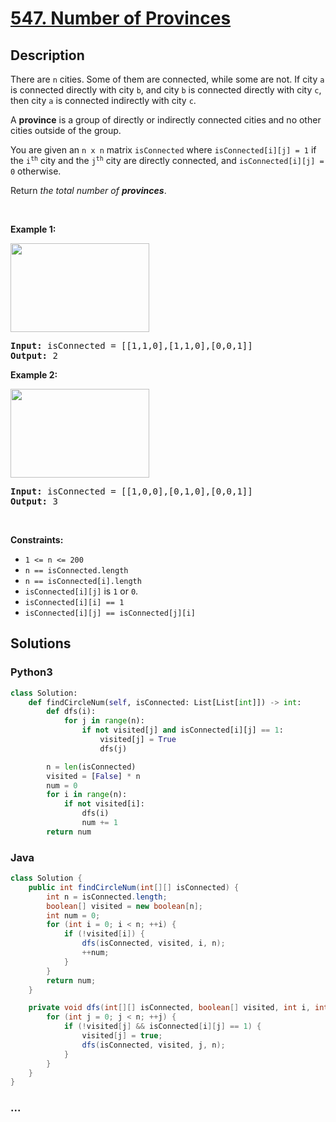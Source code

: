 # [547. Number of Provinces](https://leetcode.com/problems/number-of-provinces)



## Description

<p>There are <code>n</code> cities. Some of them are connected, while some are not. If city <code>a</code> is connected directly with city <code>b</code>, and city <code>b</code> is connected directly with city <code>c</code>, then city <code>a</code> is connected indirectly with city <code>c</code>.</p>

<p>A <strong>province</strong> is a group of directly or indirectly connected cities and no other cities outside of the group.</p>

<p>You are given an <code>n x n</code> matrix <code>isConnected</code> where <code>isConnected[i][j] = 1</code> if the <code>i<sup>th</sup></code> city and the <code>j<sup>th</sup></code> city are directly connected, and <code>isConnected[i][j] = 0</code> otherwise.</p>

<p>Return <em>the total number of <strong>provinces</strong></em>.</p>

<p>&nbsp;</p>
<p><strong>Example 1:</strong></p>
<img alt="" src="https://cdn.jsdelivr.net/gh/yanglr/leetcode-ac@master/assets/0500-0599/0547.Number%20of%20Provinces/images/graph1.jpg" style="width: 222px; height: 142px;" />
<pre>
<strong>Input:</strong> isConnected = [[1,1,0],[1,1,0],[0,0,1]]
<strong>Output:</strong> 2
</pre>

<p><strong>Example 2:</strong></p>
<img alt="" src="https://cdn.jsdelivr.net/gh/yanglr/leetcode-ac@master/assets/0500-0599/0547.Number%20of%20Provinces/images/graph2.jpg" style="width: 222px; height: 142px;" />
<pre>
<strong>Input:</strong> isConnected = [[1,0,0],[0,1,0],[0,0,1]]
<strong>Output:</strong> 3
</pre>

<p>&nbsp;</p>
<p><strong>Constraints:</strong></p>

<ul>
	<li><code>1 &lt;= n &lt;= 200</code></li>
	<li><code>n == isConnected.length</code></li>
	<li><code>n == isConnected[i].length</code></li>
	<li><code>isConnected[i][j]</code> is <code>1</code> or <code>0</code>.</li>
	<li><code>isConnected[i][i] == 1</code></li>
	<li><code>isConnected[i][j] == isConnected[j][i]</code></li>
</ul>


## Solutions

<!-- tabs:start -->

### **Python3**

```python
class Solution:
    def findCircleNum(self, isConnected: List[List[int]]) -> int:
        def dfs(i):
            for j in range(n):
                if not visited[j] and isConnected[i][j] == 1:
                    visited[j] = True
                    dfs(j)

        n = len(isConnected)
        visited = [False] * n
        num = 0
        for i in range(n):
            if not visited[i]:
                dfs(i)
                num += 1
        return num
```

### **Java**

```java
class Solution {
    public int findCircleNum(int[][] isConnected) {
        int n = isConnected.length;
        boolean[] visited = new boolean[n];
        int num = 0;
        for (int i = 0; i < n; ++i) {
            if (!visited[i]) {
                dfs(isConnected, visited, i, n);
                ++num;
            }
        }
        return num;
    }

    private void dfs(int[][] isConnected, boolean[] visited, int i, int n) {
        for (int j = 0; j < n; ++j) {
            if (!visited[j] && isConnected[i][j] == 1) {
                visited[j] = true;
                dfs(isConnected, visited, j, n);
            }
        }
    }
}
```

### **...**

```

```

<!-- tabs:end -->
